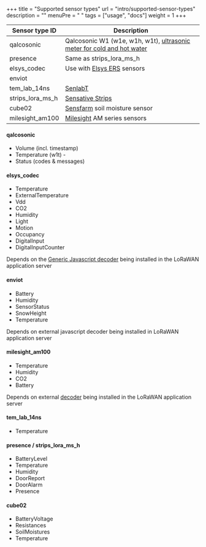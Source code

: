 +++
title = "Supported sensor types"
url = "intro/supported-sensor-types"
description = ""
menuPre = "<i class='fas fa-microchip'></i> "
tags = ["usage", "docs"]
weight = 1
+++

| Sensor type ID | Description |
|----------------|-------------|
| qalcosonic | Qalcosonic W1 (w1e, w1h, w1t), [ultrasonic meter for cold and hot water](https://www.ambiductor.se/en/products/water-meters/ultrasonic/qalcosonic-w1) |
| presence | Same as strips_lora_ms_h |
| elsys_codec | Use with [Elsys ERS](https://www.elsys.se/en/ers/) sensors |
| enviot | |
| tem_lab_14ns | [SenlabT](https://sensing-labs.com/lorawan-devices/remote-temperature-monitoring/) |
| strips_lora_ms_h | [Sensative Strips](https://sensative.com/sensors/strips-sensors-for-lorawan/) |
| cube02 | [Sensfarm](https://www.sensefarm.com/products/soil-moisture-sensor/) soil moisture sensor |
| milesight_am100 | [Milesight](https://www.milesight-iot.com/lorawan/sensor/am103/) AM series sensors |

#### qalcosonic

- Volume (incl. timestamp)
- Temperature (w1t) -
- Status (codes & messages)

#### elsys_codec

- Temperature         
- ExternalTemperature 
- Vdd                 
- CO2                 
- Humidity            
- Light               
- Motion              
- Occupancy           
- DigitalInput        
- DigitalInputCounter 

Depends on the [Generic Javascript decoder](https://www.elsys.se/en/elsys-payload/) being installed in the LoRaWAN application server

#### enviot

- Battery     
- Humidity    
- SensorStatus
- SnowHeight  
- Temperature 

 Depends on external javascript decoder being installed in LoRaWAN application server

#### milesight_am100

- Temperature
- Humidity   
- CO2        
- Battery    

 Depends on external [decoder](https://github.com/Milesight-IoT/SensorDecoders/tree/main/AM_Series/AM100_Series) being installed in the LoRaWAN application server

#### tem_lab_14ns

- Temperature

#### presence / strips_lora_ms_h

- BatteryLevel
- Temperature
- Humidity
- DoorReport
- DoorAlarm
- Presence

#### cube02

- BatteryVoltage 
- Resistances    
- SoilMoistures  
- Temperature    
